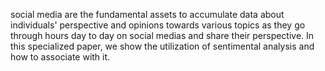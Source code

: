 social media are the fundamental assets to accumulate data about individuals' perspective and opinions towards various topics as they go through hours day to day on social medias and share their perspective. In this specialized paper, we show the utilization of sentimental analysis and how to associate with it. 
